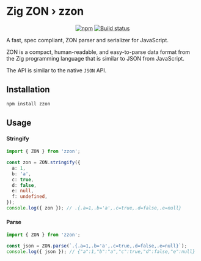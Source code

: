 # Zig ZON › zzon 

<p align="center">
  <a href="https://www.npmjs.com/package/zzon"><img alt="npm" src="https://img.shields.io/npm/v/zzon.svg?style=flat-square" /></a>
  <a href="https://github.com/nurulhudaapon/zzon/actions/workflows/release.yml"><img alt="Build status" src="https://img.shields.io/github/actions/workflow/status/nurulhudaapon/zzon/release.yml?style=flat-square&branch=main" /></a>
</p>

A fast, spec compliant, ZON parser and serializer for JavaScript.

ZON is a compact, human-readable, and easy-to-parse data format from the Zig programming language that is similar to JSON from JavaScript.

The API is similar to the native `JSON` API.

## Installation

```bash
npm install zzon
```

## Usage

#### Stringify
```ts
import { ZON } from 'zzon';

const zon = ZON.stringify({
  a: 1,
  b: 'a',
  c: true,
  d: false,
  e: null,
  f: undefined,
});
console.log({ zon }); // .{.a=1,.b='a',.c=true,.d=false,.e=null}
```

#### Parse
```ts
import { ZON } from 'zzon';

const json = ZON.parse(`.{.a=1,.b='a',.c=true,.d=false,.e=null}`);
console.log({ json }); // {"a":1,"b":"a","c":true,"d":false,"e":null}
```
